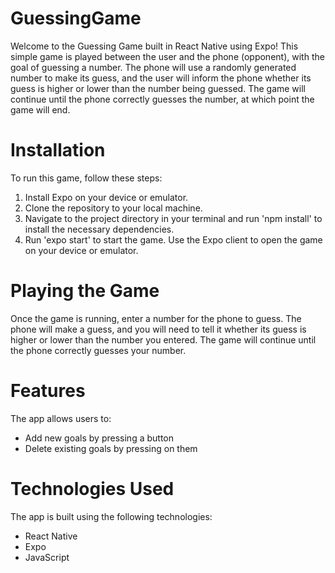 # GuessingGame

Welcome to the Guessing Game built in React Native using Expo! This simple game is played between the user and the phone (opponent), with the goal of guessing a number. The phone will use a randomly generated number to make its guess, and the user will inform the phone whether its guess is higher or lower than the number being guessed. The game will continue until the phone correctly guesses the number, at which point the game will end.

# Installation
To run this game, follow these steps:

1. Install Expo on your device or emulator.
2. Clone the repository to your local machine.
3. Navigate to the project directory in your terminal and run 'npm install' to install the necessary dependencies.
4. Run 'expo start' to start the game.
Use the Expo client to open the game on your device or emulator.

# Playing the Game
Once the game is running, enter a number for the phone to guess. The phone will make a guess, and you will need to tell it whether its guess is higher or lower than the number you entered. The game will continue until the phone correctly guesses your number.

# Features
The app allows users to:
- Add new goals by pressing a button
- Delete existing goals by pressing on them

# Technologies Used
The app is built using the following technologies:
- React Native
- Expo
- JavaScript
